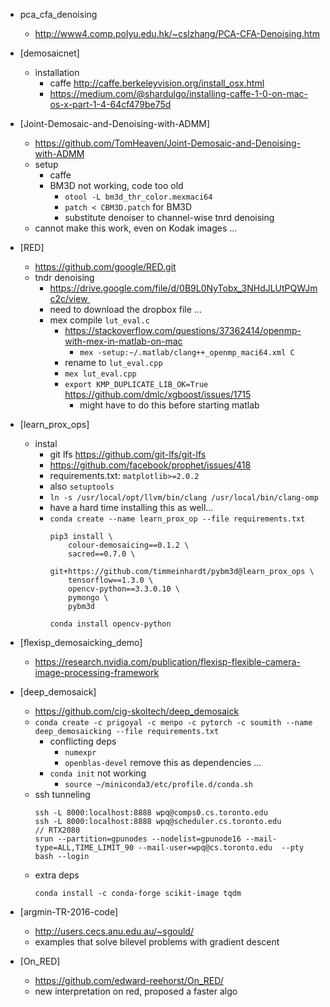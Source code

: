 


+ pca_cfa_denoising
    + http://www4.comp.polyu.edu.hk/~cslzhang/PCA-CFA-Denoising.htm

+ [demosaicnet]
    + installation 
        + caffe http://caffe.berkeleyvision.org/install_osx.html
        + https://medium.com/@shardulgo/installing-caffe-1-0-on-mac-os-x-part-1-4-64cf479be75d

+ [Joint-Demosaic-and-Denoising-with-ADMM]
    + https://github.com/TomHeaven/Joint-Demosaic-and-Denoising-with-ADMM
    + setup
        + caffe
        + BM3D not working, code too old
            + `otool -L bm3d_thr_color.mexmaci64`
            + `patch < CBM3D.patch` for BM3D
            + substitute denoiser to channel-wise tnrd denoising
    + cannot make this work, even on Kodak images ...

+ [RED]
    + https://github.com/google/RED.git
    + tndr denoising 
        + https://drive.google.com/file/d/0B9L0NyTobx_3NHdJLUtPQWJmc2c/view 
        + need to download the dropbox file ...
        + mex compile `lut_eval.c`
            + https://stackoverflow.com/questions/37362414/openmp-with-mex-in-matlab-on-mac
                + `mex -setup:~/.matlab/clang++_openmp_maci64.xml C`
            + rename to `lut_eval.cpp`
            + `mex lut_eval.cpp`
            + `export KMP_DUPLICATE_LIB_OK=True`  https://github.com/dmlc/xgboost/issues/1715
                + might have to do this before starting matlab

+ [learn_prox_ops]
    + instal
        + git lfs https://github.com/git-lfs/git-lfs
        + https://github.com/facebook/prophet/issues/418
        + requirements.txt: `matplotlib>=2.0.2`
        + also `setuptools`
        + `ln -s /usr/local/opt/llvm/bin/clang /usr/local/bin/clang-omp`
        + have a hard time installing this as well...
        + `conda create --name learn_prox_op --file requirements.txt`
            ```
            pip3 install \
                colour-demosaicing==0.1.2 \
                sacred==0.7.0 \
                git+https://github.com/timmeinhardt/pybm3d@learn_prox_ops \
                tensorflow==1.3.0 \
                opencv-python==3.3.0.10 \
                pymongo \
                pybm3d

            conda install opencv-python

            ```
+ [flexisp_demosaicking_demo]
    + https://research.nvidia.com/publication/flexisp-flexible-camera-image-processing-framework


+ [deep_demosaick]
    + https://github.com/cig-skoltech/deep_demosaick
    + `conda create -c prigoyal -c menpo -c pytorch -c soumith --name deep_demosaicking --file requirements.txt`
        + conflicting deps
            + `numexpr`
            + `openblas-devel` remove this as dependencies ...
        + `conda init` not working
            + `source ~/miniconda3/etc/profile.d/conda.sh`
    + ssh tunneling
        ```
        ssh -L 8000:localhost:8888 wpq@comps0.cs.toronto.edu
        ssh -L 8000:localhost:8888 wpq@scheduler.cs.toronto.edu
        // RTX2080 
        srun --partition=gpunodes --nodelist=gpunode16 --mail-type=ALL,TIME_LIMIT_90 --mail-user=wpq@cs.toronto.edu  --pty bash --login

        ```
    + extra deps
        ```
        conda install -c conda-forge scikit-image tqdm
        ```

+ [argmin-TR-2016-code]
    + http://users.cecs.anu.edu.au/~sgould/
    + examples that solve bilevel problems with gradient descent

+ [On_RED]
    + https://github.com/edward-reehorst/On_RED/
    + new interpretation on red, proposed a faster algo